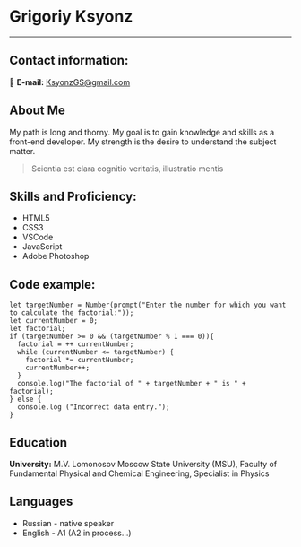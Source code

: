 # Grigoriy Ksyonz

---

## Contact information:

:e-mail: **E-mail:** KsyonzGS@gmail.com

## About Me

My path is long and thorny. My goal is to gain knowledge and skills as a front-end developer. My strength is the desire to understand the subject matter.

> Scientia est clara cognitio veritatis, illustratio mentis

## Skills and Proficiency:

* HTML5
* CSS3
* VSCode
* JavaScript
* Adobe Photoshop

## Code example:

``` 
let targetNumber = Number(prompt("Enter the number for which you want to calculate the factorial:"));
let currentNumber = 0;
let factorial;
if (targetNumber >= 0 && (targetNumber % 1 === 0)){
  factorial = ++ currentNumber;
  while (currentNumber <= targetNumber) {
    factorial *= currentNumber;
    currentNumber++;
  }
  console.log("The factorial of " + targetNumber + " is " + factorial);
} else {
  console.log ("Incorrect data entry.");
}
```

## Education

**University:** M.V. Lomonosov Moscow State University (MSU), Faculty of Fundamental Physical and Chemical Engineering, Specialist in Physics

## Languages

* Russian - native speaker
* English - A1 (A2 in process…)